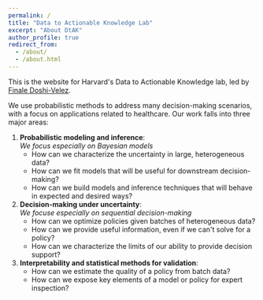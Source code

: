 ```yaml
---
permalink: /
title: "Data to Actionable Knowledge Lab"
excerpt: "About DtAK"
author_profile: true
redirect_from: 
  - /about/
  - /about.html
---
```


This is the website for Harvard's Data to Actionable Knowledge lab, led by [Finale Doshi-Velez](https://finale.seas.harvard.edu/).

We use probabilistic methods to address many decision-making scenarios, with a focus on applications related to healthcare.  Our work falls into three major areas:

1. **Probabilistic modeling and inference**: <br>
  *We focus especially on Bayesian models*
    - How can we characterize the uncertainty in large, heterogeneous data?
    - How can we fit models that will be useful for downstream decision-making?
    - How can we build models and inference techniques that will behave in expected and desired ways?
2. **Decision-making under uncertainty**: <br>
  *We focuse especially on sequential decision-making*
    - How can we optimize policies given batches of heterogeneous data?
    - How can we provide useful information, even if we can't solve for a policy?
    - How can we characterize the limits of our ability to provide decision support?
3. **Interpretability and statistical methods for validation**:
    - How can we estimate the quality of a policy from batch data?
    - How can we expose key elements of a model or policy for expert inspection?  

